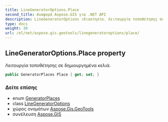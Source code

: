 ```yaml
---
title: LineGeneratorOptions.Place
second_title: Αναφορά Aspose.GIS για .NET API
description: LineGeneratorOptions ιδιοκτησία. Λειτουργία τοποθέτησης σε δημιουργημένα κελιά.
type: docs
weight: 30
url: /el/net/aspose.gis.geotools/linegeneratoroptions/place/
---
```

## LineGeneratorOptions.Place property

Λειτουργία τοποθέτησης σε δημιουργημένα κελιά.

```csharp
public GeneratorPlaces Place { get; set; }
```

### Δείτε επίσης

* enum [GeneratorPlaces](../../generatorplaces/)
* class [LineGeneratorOptions](../)
* χώρος ονομάτων [Aspose.Gis.GeoTools](../../linegeneratoroptions/)
* συνέλευση [Aspose.GIS](../../../)


